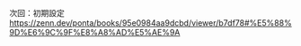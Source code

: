 次回：初期設定
https://zenn.dev/ponta/books/95e0984aa9dcbd/viewer/b7df78#%E5%88%9D%E6%9C%9F%E8%A8%AD%E5%AE%9A
